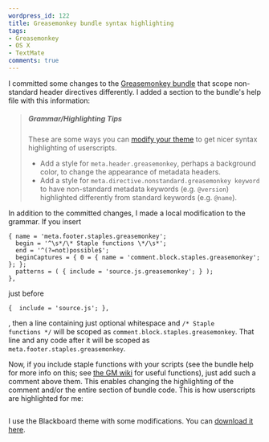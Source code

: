 ```yaml
---
wordpress_id: 122
title: Greasemonkey bundle syntax highlighting
tags:
- Greasemonkey
- OS X
- TextMate
comments: true
---
```

I committed some changes to the <a href="/2007/03/textmate-greasemonkey-bundle-in-official-repository/">Greasemonkey bundle</a> that scope non-standard header directives differently. I added a section to the bundle's help file with this information:

<blockquote>
<h5>Grammar/Highlighting Tips</h5>

These are some ways you can <a href="http://macromates.com/textmate/manual/themes">modify your theme</a> to get nicer syntax highlighting of userscripts.

<!--more-->

<ul>
<li>Add a style for <code>meta.header.greasemonkey</code>, perhaps a background color, to change the appearance of metadata headers.</li>
<li>Add a style for <code>meta.directive.<wbr />nonstandard.<wbr />greasemonkey keyword</code> to have non-standard metadata keywords (e.g. <code>@version</code>) highlighted differently from standard keywords (e.g. <code>@name</code>).</li>
</ul>
</blockquote>

In addition to the committed changes, I made a local modification to the grammar. If you insert

``` text
{ name = 'meta.footer.staples.greasemonkey';
  begin = '^\s*/\* Staple functions \*/\s*';
  end = '^(?=not)possible$';
  beginCaptures = { 0 = { name = 'comment.block.staples.greasemonkey'; }; };
  patterns = ( { include = 'source.js.greasemonkey'; } );
},
```
just before

``` text
{  include = 'source.js'; },
```
, then a line containing just optional whitespace and <code>/* Staple functions */</code> will be scoped as <code>comment.block.staples.greasemonkey</code>. That line and any code after it will be scoped as <code>meta.footer.staples.greasemonkey</code>.

Now, if you include staple functions with your scripts (see the bundle help for more info on this; see <a href="http://wiki.greasespot.net/Code_Snippets">the GM wiki</a> for useful functions), just add such a comment above them. This enables changing the highlighting of the comment and/or the entire section of bundle code. This is how userscripts are highlighted for me:

<p class="center">
<img src="/uploads/tm-gmbundle-highlighting.png" alt="" />
</p>

I use the Blackboard theme with some modifications. You can <a href="/uploads/Blackboard HN.tmTheme">download it here</a>.
